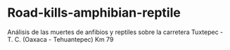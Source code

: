 # Road-kills-amphibian-reptile
Análisis de las muertes de anfibios y reptiles sobre la carretera Tuxtepec - T. C. (Oaxaca - Tehuantepec) Km 79
